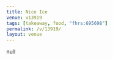 ```yaml
---
title: Nice Ice
venue: v13919
tags: [takeaway, food, "fhrs:695698"]
permalink: /v/13919/
layout: venue
---
```

null